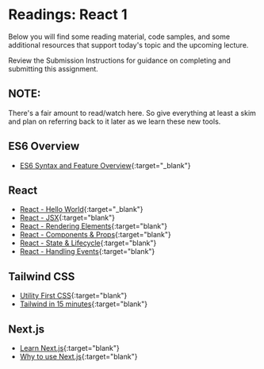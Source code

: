# Readings: React 1

Below you will find some reading material, code samples, and some additional resources that support today's topic and the upcoming lecture.

Review the Submission Instructions for guidance on completing and submitting this assignment.

## NOTE:

There's a fair amount to read/watch here. So give everything at least a skim and plan on referring back to it later as we learn these new tools.

## ES6 Overview

- [ES6 Syntax and Feature Overview](https://www.taniarascia.com/es6-syntax-and-feature-overview/){:target="_blank"}

## React 

- [React - Hello World](https://reactjs.org/docs/hello-world.html){:target="_blank"}
- [React - JSX](https://reactjs.org/docs/introducing-jsx.html){:target="blank"}
- [React - Rendering Elements](https://reactjs.org/docs/rendering-elements.html){:target="blank"}
- [React - Components & Props](https://reactjs.org/docs/components-and-props.html){:target="blank"}
- [React - State & Lifecycle](https://reactjs.org/docs/state-and-lifecycle.html){:target="blank"}
- [React - Handling Events](https://reactjs.org/docs/handling-events.html){:target="blank"}

## Tailwind CSS

- [Utility First CSS](https://tailwindcss.com/docs/utility-first){:target="blank"}
- [Tailwind in 15 minutes](https://www.youtube.com/watch?v=6zIuAyLZPH0){:target="blank"}

## Next.js

- [Learn Next.js](https://nextjs.org/learn/basics/create-nextjs-app){:target="blank"}
- [Why to use Next.js](https://www.youtube.com/watch?v=rtgbaKBhdkk){:target="blank"}

